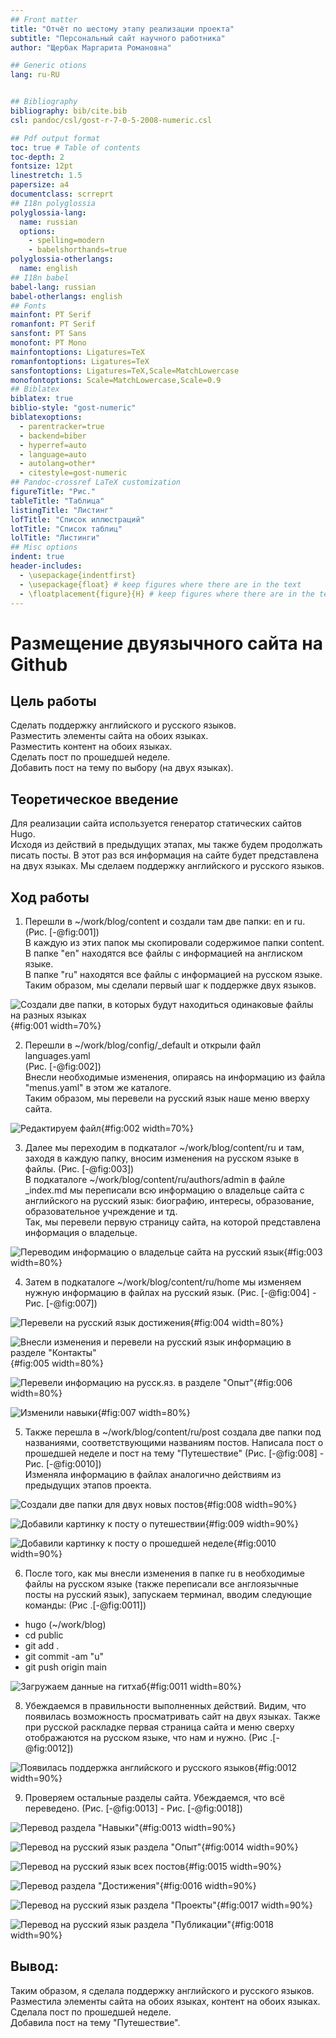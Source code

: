 ```yaml
---
## Front matter
title: "Отчёт по шестому этапу реализации проекта"
subtitle: "Персональный сайт научного работника"
author: "Щербак Маргарита Романовна"

## Generic otions
lang: ru-RU


## Bibliography
bibliography: bib/cite.bib
csl: pandoc/csl/gost-r-7-0-5-2008-numeric.csl

## Pdf output format
toc: true # Table of contents
toc-depth: 2
fontsize: 12pt
linestretch: 1.5
papersize: a4
documentclass: scrreprt
## I18n polyglossia
polyglossia-lang:
  name: russian
  options:
	- spelling=modern
	- babelshorthands=true
polyglossia-otherlangs:
  name: english
## I18n babel
babel-lang: russian
babel-otherlangs: english
## Fonts
mainfont: PT Serif
romanfont: PT Serif
sansfont: PT Sans
monofont: PT Mono
mainfontoptions: Ligatures=TeX
romanfontoptions: Ligatures=TeX
sansfontoptions: Ligatures=TeX,Scale=MatchLowercase
monofontoptions: Scale=MatchLowercase,Scale=0.9
## Biblatex
biblatex: true
biblio-style: "gost-numeric"
biblatexoptions:
  - parentracker=true
  - backend=biber
  - hyperref=auto
  - language=auto
  - autolang=other*
  - citestyle=gost-numeric
## Pandoc-crossref LaTeX customization
figureTitle: "Рис."
tableTitle: "Таблица"
listingTitle: "Листинг"
lofTitle: "Список иллюстраций"
lotTitle: "Список таблиц"
lolTitle: "Листинги"
## Misc options
indent: true
header-includes:
  - \usepackage{indentfirst}
  - \usepackage{float} # keep figures where there are in the text
  - \floatplacement{figure}{H} # keep figures where there are in the text
---
```


# **Размещение двуязычного сайта на Github** 

## **Цель работы**
Сделать поддержку английского и русского языков.  
Разместить элементы сайта на обоих языках.  
Разместить контент на обоих языках.  
Сделать пост по прошедшей неделе.  
Добавить пост на тему по выбору (на двух языках). 

## **Теоретическое введение**
Для реализации сайта используется генератор статических сайтов Hugo.  
Исходя из действий в предыдущих этапах, мы также будем продолжать писать посты. В этот раз вся информация на сайте будет представлена на двух языках. Мы сделаем поддержку английского и русского языков.

## **Ход работы**

1. Перешли в ~/work/blog/content и создали там две папки: en и ru. (Рис. [-@fig:001])  
В каждую из этих папок мы скопировали содержимое папки content.  
В папке "en" находятся все файлы с информацией на англиском языке.  
В папке "ru" находятся все файлы с информацией на русском языке.  
Таким образом, мы сделали первый шаг к поддержке двух языков.

![Создали две папки, в которых будут находиться одинаковые файлы на разных языках](image/1.png){#fig:001 width=70%} 

2. Перешли в ~/work/blog/config/_default и открыли файл languages.yaml  
(Рис. [-@fig:002])  
Внесли необходимые изменения, опираясь на информацию из файла "menus.yaml" в этом же каталоге.  
Таким образом, мы перевели на русский язык наше меню вверху сайта.

![Редактируем файл](image/2.png){#fig:002 width=70%} 

3. Далее мы переходим в подкаталог ~/work/blog/content/ru и там, заходя в каждую папку, вносим изменения на русском языке в файлы. (Рис. [-@fig:003])  
В подкаталоге ~/work/blog/content/ru/authors/admin в файле _index.md мы переписали всю информацию о владельце сайта с английского на русский язык: биографию, интересы, образование, образовательное учреждение и тд.  
Так, мы перевели первую страницу сайта, на которой представлена информация о владельце.

![Переводим информацию о владельце сайта на русский язык](image/3.png){#fig:003 width=80%} 

4. Затем в подкаталоге ~/work/blog/content/ru/home мы изменяем нужную информацию в файлах на русский язык. (Рис. [-@fig:004] - Рис. [-@fig:007])  

![Перевели на русский язык достижения](image/4.png){#fig:004 width=80%} 

![Внесли изменения и перевели на русский язык информацию в разделе "Контакты"](image/5.png){#fig:005 width=80%} 

![Перевели информацию на русск.яз. в разделе "Опыт"](image/6.png){#fig:006 width=80%} 

![Изменили навыки](image/7.png){#fig:007 width=80%} 

5. Также перешла в ~/work/blog/content/ru/post создала две папки под названиями, соответствующими названиям постов. Написала пост о прошедшей неделе и пост на тему "Путешествие" (Рис. [-@fig:008] - Рис. [-@fig:0010])  
Изменяла информацию в файлах аналогично действиям из предыдущих этапов проекта.

![Создали две папки для двух новых постов](image/8.png){#fig:008 width=90%} 

![Добавили картинку к посту о путешествии](image/9.png){#fig:009 width=90%} 

![Добавили картинку к посту о прошедшей неделе](image/10.png){#fig:0010 width=90%} 

6. После того, как мы внесли изменения в папке ru в необходимые файлы на русском языке (также переписали все англоязычные посты на русский язык), запускаем терминал, вводим следующие команды: 
(Рис .[-@fig:0011])
- hugo (~/work/blog)
- cd public
- git add .
- git commit -am "u"
- git push origin main 

![Загружаем данные на гитхаб](image/11.png){#fig:0011 width=80%}

8. Убеждаемся в правильности выполненных действий. Видим, что появилась возможность просматривать сайт на двух языках. Также при русской раскладке первая страница сайта и меню сверху отображаются на русском языке, что нам и нужно. (Рис .[-@fig:0012]) 

![Появилась поддержка английского и русского языков](image/12.png){#fig:0012 width=90%}

9. Проверяем остальные разделы сайта. Убеждаемся, что всё переведено. (Рис. [-@fig:0013] - Рис. [-@fig:0018])  

![Перевод раздела "Навыки"](image/13.png){#fig:0013 width=90%}

![Перевод на русский язык раздела "Опыт"](image/14.png){#fig:0014 width=90%}

![Перевод на русский язык всех постов](image/15.png){#fig:0015 width=90%}

![Перевод раздела "Достижения"](image/16.png){#fig:0016 width=90%}

![Перевод на русский язык раздела "Проекты"](image/17.png){#fig:0017 width=90%}

![Перевод на русский язык раздела "Публикации"](image/18.png){#fig:0018 width=90%}

## **Вывод:** 

Таким образом, я сделала поддержку английского и русского языков.  
Разместила элементы сайта на обоих языках, контент на обоих языках.  
Сделала пост по прошедшей неделе.  
Добавила пост на тему "Путешествие".
